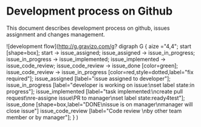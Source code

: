 # Development process on Github

This document describes development process on github, issues assignment and changes management.


![development flow](http://g.gravizo.com/g?
  digraph G {
    aize ="4,4";
    start [shape=box];
    start -> issue_assigned;
    issue_assigned -> issue_in_progress;
    issue_in_progress -> issue_implemented;
    issue_implemented -> issue_code_review;
    issue_code_review -> issue_done [color=green];
    issue_code_review -> issue_in_progress [color=red,style=dotted,label="fix required"];
    issue_assigned [label="issue assigned to developer"];
    issue_in_progress [label="developer is working on issue:\\nset label state:in progress"];
    issue_implemented [label="task implemented:\\ncreate pull request\\nre-assigne issue\\PR to manager\\nset label state:ready4test"];
    issue_done [shape=box,label="DONE\\nissue is on manager\\nmanager will close issue"]
    issue_code_review [label="Code review \\nby other team member or by manager"];
  }
)
